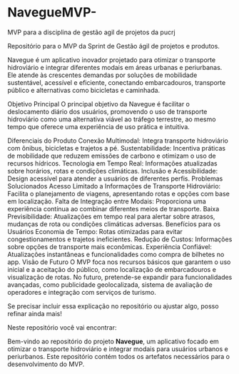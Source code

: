# NavegueMVP-
MVP para a disciplina de gestão agil de projetos da pucrj


Repositório para o MVP da Sprint de Gestão ágil de projetos e produtos.

 Navegue é um aplicativo inovador projetado para otimizar o transporte hidroviário e integrar diferentes modais em áreas urbanas e periurbanas. Ele atende às crescentes demandas por soluções de mobilidade sustentável, acessível e eficiente, conectando embarcadouros, transporte público e alternativas como bicicletas e caminhada.

Objetivo Principal
O principal objetivo da Navegue é facilitar o deslocamento diário dos usuários, promovendo o uso de transporte hidroviário como uma alternativa viável ao tráfego terrestre, ao mesmo tempo que oferece uma experiência de uso prática e intuitiva.

Diferenciais do Produto
Conexão Multimodal: Integra transporte hidroviário com ônibus, bicicletas e trajetos a pé.
Sustentabilidade: Incentiva práticas de mobilidade que reduzem emissões de carbono e otimizam o uso de recursos hídricos.
Tecnologia em Tempo Real: Informações atualizadas sobre horários, rotas e condições climáticas.
Inclusão e Acessibilidade: Design acessível para atender a usuários de diferentes perfis.
Problemas Solucionados
Acesso Limitado a Informações de Transporte Hidroviário: Facilita o planejamento de viagens, apresentando rotas e opções com base em localização.
Falta de Integração entre Modais: Proporciona uma experiência contínua ao combinar diferentes meios de transporte.
Baixa Previsibilidade: Atualizações em tempo real para alertar sobre atrasos, mudanças de rota ou condições climáticas adversas.
Benefícios para os Usuários
Economia de Tempo: Rotas otimizadas para evitar congestionamentos e trajetos ineficientes.
Redução de Custos: Informações sobre opções de transporte mais econômicas.
Experiência Confiável: Atualizações instantâneas e funcionalidades como compra de bilhetes no app.
Visão de Futuro
O MVP foca nos recursos básicos que garantem o uso inicial e a aceitação do público, como localização de embarcadouros e visualização de rotas. No futuro, pretende-se expandir para funcionalidades avançadas, como publicidade geolocalizada, sistema de avaliação de operadores e integração com serviços de turismo.

Se precisar incluir essa explicação no repositório ou ajustar algo, posso refinar ainda mais!

Neste repositório você vai encontrar:

Bem-vindo ao repositório do projeto **Navegue**, um aplicativo focado em otimizar o transporte hidroviário e integrar modais para usuários urbanos e periurbanos. Este repositório contém todos os artefatos necessários para o desenvolvimento do MVP.

